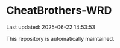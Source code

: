 # CheatBrothers-WRD

Last updated: 2025-06-22 14:53:53

This repository is automatically maintained.
